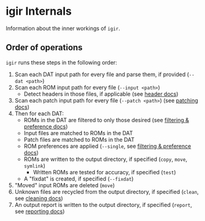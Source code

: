 # igir Internals

Information about the inner workings of `igir`.

## Order of operations

`igir` runs these steps in the following order:

1. Scan each DAT input path for every file and parse them, if provided (`--dat <path>`)
2. Scan each ROM input path for every file (`--input <path>`)
   - Detect headers in those files, if applicable (see [header docs](roms/headers.md))
3. Scan each patch input path for every file (`--patch <path>`) (see [patching docs](roms/patching.md))
4. Then for each DAT:
   - ROMs in the DAT are filtered to only those desired (see [filtering & preference docs](roms/filtering-preferences.md))
   - Input files are matched to ROMs in the DAT
   - Patch files are matched to ROMs in the DAT
   - ROM preferences are applied (`--single`, see [filtering & preference docs](roms/filtering-preferences.md))
   - ROMs are written to the output directory, if specified (`copy`, `move`, `symlink`)
     - Written ROMs are tested for accuracy, if specified (`test`)
   - A "fixdat" is created, if specified (`--fixdat`)
5. "Moved" input ROMs are deleted (`move`)
6. Unknown files are recycled from the output directory, if specified (`clean`, see [cleaning docs](output/cleaning.md))
7. An output report is written to the output directory, if specified (`report`, see [reporting docs](output/reporting.md))
